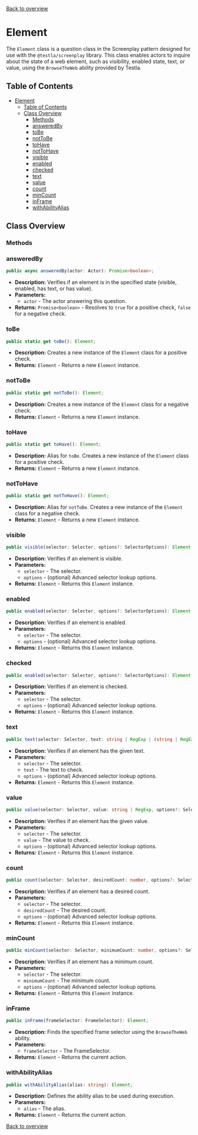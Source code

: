 [Back to overview](../../screenplay_elements.md)

# Element

The `Element` class is a question class in the Screenplay pattern designed for use with the `@testla/screenplay` library. This class enables actors to inquire about the state of a web element, such as visibility, enabled state, text, or value, using the `BrowseTheWeb` ability provided by Testla.

## Table of Contents

- [Element](#element)
  - [Table of Contents](#table-of-contents)
  - [Class Overview](#class-overview)
    - [Methods](#methods)
    - [answeredBy](#answeredby)
    - [toBe](#tobe)
    - [notToBe](#nottobe)
    - [toHave](#tohave)
    - [notToHave](#nottohave)
    - [visible](#visible)
    - [enabled](#enabled)
    - [checked](#checked)
    - [text](#text)
    - [value](#value)
    - [count](#count)
    - [minCount](#mincount)
    - [inFrame](#inframe)
    - [withAbilityAlias](#withabilityalias)

## Class Overview

### Methods

### answeredBy

```typescript
public async answeredBy(actor: Actor): Promise<boolean>;
```

- **Description:** Verifies if an element is in the specified state (visible, enabled, has text, or has value).
- **Parameters:**
  - `actor` - The actor answering this question.
- **Returns:** `Promise<boolean>` - Resolves to `true` for a positive check, `false` for a negative check.

### toBe

```typescript
public static get toBe(): Element;
```

- **Description:** Creates a new instance of the `Element` class for a positive check.
- **Returns:** `Element` - Returns a new `Element` instance.

### notToBe

```typescript
public static get notToBe(): Element;
```

- **Description:** Creates a new instance of the `Element` class for a negative check.
- **Returns:** `Element` - Returns a new `Element` instance.

### toHave

```typescript
public static get toHave(): Element;
```

- **Description:** Alias for `toBe`. Creates a new instance of the `Element` class for a positive check.
- **Returns:** `Element` - Returns a new `Element` instance.

### notToHave

```typescript
public static get notToHave(): Element;
```

- **Description:** Alias for `notToBe`. Creates a new instance of the `Element` class for a negative check.
- **Returns:** `Element` - Returns a new `Element` instance.

### visible

```typescript
public visible(selector: Selector, options?: SelectorOptions): Element;
```

- **Description:** Verifies if an element is visible.
- **Parameters:**
  - `selector` - The selector.
  - `options` - (optional) Advanced selector lookup options.
- **Returns:** `Element` - Returns this `Element` instance.

### enabled

```typescript
public enabled(selector: Selector, options?: SelectorOptions): Element;
```

- **Description:** Verifies if an element is enabled.
- **Parameters:**
  - `selector` - The selector.
  - `options` - (optional) Advanced selector lookup options.
- **Returns:** `Element` - Returns this `Element` instance.

### checked

```typescript
public enabled(selector: Selector, options?: SelectorOptions): Element;
```

- **Description:** Verifies if an element is checked.
- **Parameters:**
  - `selector` - The selector.
  - `options` - (optional) Advanced selector lookup options.
- **Returns:** `Element` - Returns this `Element` instance.

### text

```typescript
public text(selector: Selector, text: string | RegExp | (string | RegExp)[], options?: SelectorOptions): Element;
```

- **Description:** Verifies if an element has the given text.
- **Parameters:**
  - `selector` - The selector.
  - `text` - The text to check.
  - `options` - (optional) Advanced selector lookup options.
- **Returns:** `Element` - Returns this `Element` instance.

### value

```typescript
public value(selector: Selector, value: string | RegExp, options?: SelectorOptions): Element;
```

- **Description:** Verifies if an element has the given value.
- **Parameters:**
  - `selector` - The selector.
  - `value` - The value to check.
  - `options` - (optional) Advanced selector lookup options.
- **Returns:** `Element` - Returns this `Element` instance.

### count

```typescript
public count(selector: Selector, desiredCount: number, options?: SelectorOptions): Element;
```

- **Description:** Verifies if an element has a desired count.
- **Parameters:**
  - `selector` - The selector.
  - `desiredCount` - The desired count.
  - `options` - (optional) Advanced selector lookup options.
- **Returns:** `Element` - Returns this `Element` instance.

### minCount

```typescript
public minCount(selector: Selector, minimumCount: number, options?: SelectorOptions): Element;
```

- **Description:** Verifies if an element has a minimum count.
- **Parameters:**
  - `selector` - The selector.
  - `minimumCount` - The minimum count.
  - `options` - (optional) Advanced selector lookup options.
- **Returns:** `Element` - Returns this `Element` instance.

### inFrame

```typescript
public inFrame(frameSelector: FrameSelector): Element;
```

- **Description:** Finds the specified frame selector using the `BrowseTheWeb` ability.
- **Parameters:**
  - `frameSelector` - The FrameSelector.
- **Returns:** `Element` - Returns the current action.

### withAbilityAlias

```typescript
public withAbilityAlias(alias: string): Element;
```

- **Description:** Defines the ability alias to be used during execution.
- **Parameters:**
  - `alias` - The alias.
- **Returns:** `Element` - Returns the current action.

[Back to overview](../../screenplay_elements.md)